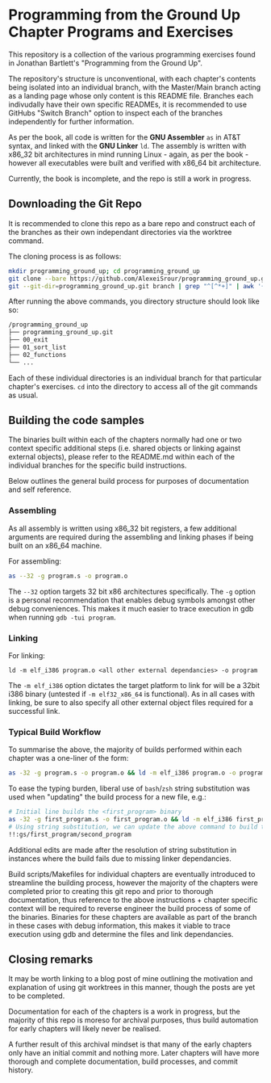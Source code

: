# Programming from the Ground Up Chapter Programs and Exercises

This repository is a collection of the various programming exercises found in Jonathan Bartlett's "Programming from the Ground Up".

The repository's structure is unconventional, with each chapter's contents being isolated into an individual branch, with the Master/Main branch
acting as a landing page whose only content is this README file. Branches each indivudally have their own specific READMEs, it is recommended to
use GitHubs "Switch Branch" option to inspect each of the branches independently for further information.

As per the book, all code is written for the **GNU Assembler** `as` in AT&T syntax, and linked with the **GNU Linker** `ld`. The assembly is written
with x86_32 bit architectures in mind running Linux - again, as per the book - however all executables were built and verified with x86_64 bit architecture.

Currently, the book is incomplete, and the repo is still a work in progress.

## Downloading the Git Repo

It is recommended to clone this repo as a bare repo and construct each of the branches as their own independant directories via the worktree command.

The cloning process is as follows:

```bash
mkdir programming_ground_up; cd programming_ground_up
git clone --bare https://github.com/AlexeiSrour/programming_ground_up.git
git --git-dir=programming_ground_up.git branch | grep "^[^*+]" | awk '{system("git --git-dir=programming_ground_up.git worktree add " $1)}'

```

After running the above commands, you directory structure should look like so:

```bash
/programming_ground_up
├── programming_ground_up.git
├── 00_exit
├── 01_sort_list
├── 02_functions
└── ...
```

Each of these individual directories is an individual branch for that particular chapter's exercises. `cd` into the directory to access all of 
the git commands as usual.

## Building the code samples
The binaries built within each of the chapters normally had one or two context specific additional steps (i.e. shared objects or linking against
external objects), please refer to the README.md within each of the individual branches for the specific build instructions.

Below outlines the general build process for purposes of documentation and self reference.

### Assembling
As all assembly is written using x86_32 bit registers, a few additional arguments are required during the assembling and linking phases if being
built on an x86_64 machine.

For assembling:
```bash
as --32 -g program.s -o program.o
```

The `--32` option targets 32 bit x86 architectures specifically. The `-g` option is a personal recommendation that enables debug symbols amongst
other debug conveniences. This makes it much easier to trace execution in gdb when running `gdb -tui program`. 

### Linking
For linking:
```
ld -m elf_i386 program.o <all other external dependancies> -o program
```

The `-m elf_i386` option dictates the target platform to link for will be a 32bit i386 binary (untested if `-m elf32_x86_64` is functional).
As in all cases with linking, be sure to also specify all other external object files required for a successful link.

### Typical Build Workflow
To summarise the above, the majority of builds performed within each chapter was a one-liner of the form:
```bash
as -32 -g program.s -o program.o && ld -m elf_i386 program.o -o program
```

To ease the typing burden, liberal use of `bash`/`zsh` string substitution was used when "updating" the build process for a new file, e.g.:
```bash
# Initial line builds the <first_program> binary
as -32 -g first_program.s -o first_program.o && ld -m elf_i386 first_program.o -o first_program
# Using string substitution, we can update the above command to build the <second_program>
!!:gs/first_program/second_program
```

Additional edits are made after the resolution of string substitution in instances where the build fails due to missing linker dependancies.

Build scripts/Makefiles for individual chapters are eventually introduced to streamline the building process, however the majority of the chapters
were completed prior to creating this git repo and prior to thorough documentation, thus reference to the above instructions + chapter specific
context will be required to reverse engineer the build process of some of the binaries. Binaries for these chapters are available as part of the branch
in these cases with debug information, this makes it viable to trace execution using gdb and determine the files and link dependancies.

## Closing remarks
It may be worth linking to a blog post of mine outlining the motivation and explanation of using git worktrees in this manner, though the
posts are yet to be completed.

Documentation for each of the chapters is a work in progress, but the majority of this repo is moreso for archival purposes, thus build
automation for early chapters will likely never be realised.

A further result of this archival mindset is that many of the early chapters only have an initial commit and nothing more. Later chapters will
have more thorough and complete documentation, build processes, and commit history.
